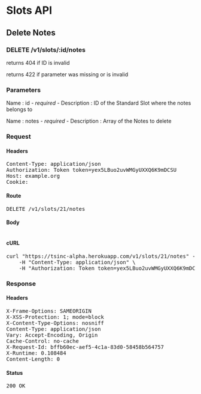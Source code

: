 # Slots API

## Delete Notes

### DELETE /v1/slots/:id/notes

returns 404 if ID is invalid

returns 422 if parameter was missing or is invalid

### Parameters

Name : id *- required -*
Description : ID of the Standard Slot where the notes belongs to

Name : notes *- required -*
Description : Array of the Notes to delete

### Request

#### Headers

<pre>Content-Type: application/json
Authorization: Token token=yex5LBuo2uvWMGyUXXQ6K9mDCSU
Host: example.org
Cookie: </pre>

#### Route

<pre>DELETE /v1/slots/21/notes</pre>

#### Body
```javascript

```


#### cURL

<pre class="request">curl &quot;https://tsinc-alpha.herokuapp.com/v1/slots/21/notes&quot; -d &#39;{&quot;notes&quot;:[{&quot;id&quot;:13},{&quot;id&quot;:12},{&quot;id&quot;:11}]}&#39; -X DELETE \
	-H &quot;Content-Type: application/json&quot; \
	-H &quot;Authorization: Token token=yex5LBuo2uvWMGyUXXQ6K9mDCSU&quot;</pre>

### Response

#### Headers

<pre>X-Frame-Options: SAMEORIGIN
X-XSS-Protection: 1; mode=block
X-Content-Type-Options: nosniff
Content-Type: application/json
Vary: Accept-Encoding, Origin
Cache-Control: no-cache
X-Request-Id: bffb60ec-aef5-4c1a-83d0-58458b564757
X-Runtime: 0.108484
Content-Length: 0</pre>

#### Status

<pre>200 OK</pre>

